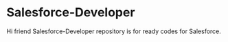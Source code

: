 # Salesforce-Developer
Hi friend Salesforce-Developer repository is for ready codes for Salesforce.

